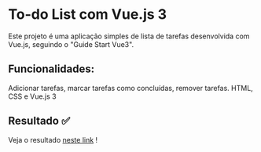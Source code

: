 # To-do List com Vue.js 3

Este projeto é uma aplicação simples de lista de tarefas desenvolvida com Vue.js, seguindo o "Guide Start Vue3". 

## Funcionalidades:
Adicionar tarefas, marcar tarefas como concluídas, remover tarefas.
HTML, CSS e Vue.js 3

## Resultado ✅
Veja o resultado [neste link](https://todo-list-three-taupe.vercel.app/) !

